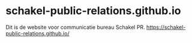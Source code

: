 # schakel-public-relations.github.io
Dit is de website voor communicatie bureau Schakel PR. https://schakel-public-relations.github.io/
